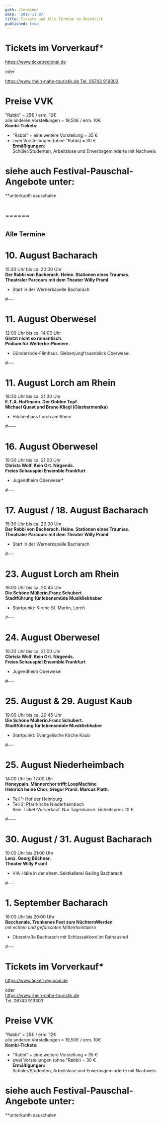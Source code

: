 ```yaml
---
path: /termine/
date: '2017-11-07'
title: Tickets und Alle Termine im Überblick
published: true
---
```


# **Tickets im Vorverkauf***   
 
 <a class="links" href="https://www.ticket­regional.de/" target="_blank" rel="noopener noreferrer">
 https://www.ticketregional.de     
  </a>     
                
oder     

 <a class="links" href="https://www.ticket­regional.de/" target="_blank" rel="noopener noreferrer">
https://www.rhein-nahe-touristik.de     
Tel.  06743 919303    
  </a> 

# Preise VVK
"Rabbi" = 25€ / erm. 12€      
alle anderen Vorstellungen = 19,50€ / erm. 10€    
**Kombi-Tickets:**    
- "Rabbi" + eine weitere Vorstellung   =  35 €      
- zwei Vorstellungen (ohne "Rabbi)     =  30 €      
**Ermäßigungen:**    
Schüler/Studenten, Arbeitslose und Erwerbsgeminderte mit Nachweis    


# siehe auch Festival-Pauschal-Angebote unter:   
**unterkunft-pauschalen

# ------

## Alle Termine

# 10. August   Bacharach   
15:30 Uhr bis ca. 20:00 Uhr     
**Der Rabbi von Bacherach. Heine. Stationen eines Traumas.           
Theatraler Parcours mit dem Theater Willy Praml**   
* Start in der Wernerkapelle Bacharach    

#---   
    
# 11. August Oberwesel
12:00 Uhr bis ca. 14:00 Uhr     
**Glotzt nicht so romantisch.   
Podium für Welterbe-Pioniere.**             
* Günderrode-Filmhaus. Siebenjungfrauenblick Oberwesel. 

  
#---   

  
# 11. August   Lorch am Rhein    
19:30 Uhr bis ca. 21:30 Uhr       
**E.T.A. Hoffmann. Der Goldne Topf.    
Michael Quast und Bruno Kliegl (Glasharmonika)**        
* Hilchenhaus  Lorch am Rhein  

  
 #---- 
   
   
 # 16. August  Oberwesel
19:30 Uhr bis ca. 21:00 Uhr       
**Christa Wolf. Kein Ort. Nirgends.         
Freies Schauspiel Ensemble Frankfurt**    
* Jugendheim Oberwesel*   
  
  
#---   

  
# 17. August / 18. August  Bacharach     
15:30 Uhr bis ca. 20:00 Uhr     
**Der Rabbi von Bacherach. Heine. Stationen eines Traumas.                
Theatraler Parcours mit dem Theater Willy Praml**   
 * Start in der Wernerkapelle Bacharach      
  
 #---   
 
# 23. August  Lorch am Rhein     
19:00 Uhr bis ca. 20:45 Uhr     
**Die Schöne Müllerin.Franz Schubert.    
Stadtführung für lebensmüde Musikliebhaber**    
* Startpunkt: Kirche St. Martin, Lorch

#---   

# 24. August  Oberwesel    
19:30 Uhr bis ca. 21:00 Uhr       
**Christa Wolf. Kein Ort. Nirgends.         
Freies Schauspiel Ensemble Frankfurt**        
* Jugendheim Oberwesel  
   
#---   
  
   
# 25. August & 29. August  Kaub  
19:00 Uhr bis ca. 20:45 Uhr    
**Die Schöne Müllerin.Franz Schubert.    
Stadtführung für lebensmüde Musikliebhaber**   
* Startpunkt: Evangelische Kirche Kaub 
 
#---   

# 25. August  Niederheimbach   
14:00 Uhr bis 17:00 Uhr    
**Honeypain. Männerchor trifft LoopMachine     
Heinrich heine Chor. Gregor Praml. Marcus Plath.**     
* Teil 1: Hof der Heimburg   
* Teil 2: Pfarrkirche Niederheimbach    
Kein Ticket-Vorverkauf. Nur Tageskasse. Einheitspreis 10 €

#----
    
# 30. August / 31. August  Bacharach    
19:00 Uhr bis 21:00 Uhr       
**Lenz. Georg Büchner.       
Theater Willy Praml**       
* VIA-Halle in der ehem. Sektkellerei Geiling Bacharach     

#---   

 
# 1. September  Bacharach    
16:00 Uhr bis 20:00 Uhr  
**Bacchanale. Trunkenes Fest zum NüchternWerden**    
*mit echten und gefälschten Mittelrheintalern*        
* Oberstraße Bacharach mit Schlussakkord im Rathaushof     

#---   


# **Tickets im Vorverkauf***   
 
 <a class="links" href="https://www.ticket­regional.de/" target="_blank" rel="noopener noreferrer">
 https://www.ticket-regional.de 
  </a>     
                
oder    
https://www.rhein-nahe-touristik.de     
Tel.  06743 919303    


# Preise VVK
"Rabbi" = 25€ / erm. 12€      
alle anderen Vorstellungen = 19,50€ / erm. 10€    
**Kombi-Tickets:**    
- "Rabbi" + eine weitere Vorstellung   =  35 €      
- zwei Vorstellungen (ohne "Rabbi)     =  30 €      
**Ermäßigungen:**    
Schüler/Studenten, Arbeitslose und Erwerbsgeminderte mit Nachweis    


# siehe auch Festival-Pauschal-Angebote unter:   
**unterkunft-pauschalen







